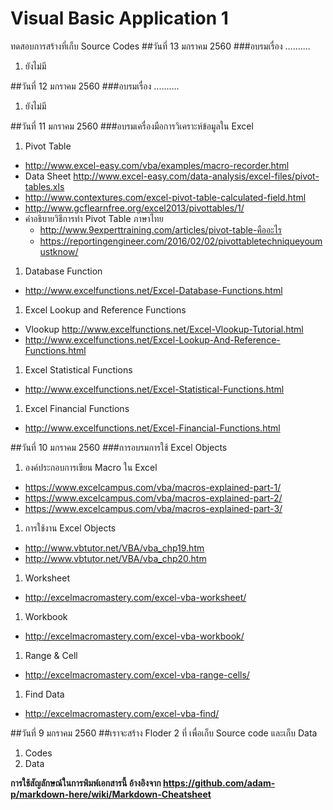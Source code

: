 # Visual Basic Application 1
ทดสอบการสร้างที่เก็บ Source Codes
##วันที่ 13 มกราคม 2560
###อบรมเรื่อง ..........
1. ยังไม่มี

##วันที่ 12 มกราคม 2560
###อบรมเรื่อง ..........
1. ยังไม่มี

##วันที่ 11 มกราคม 2560
###อบรมเครื่องมือการวิเคราะห์ข้อมูลใน Excel
1. Pivot Table
  * http://www.excel-easy.com/vba/examples/macro-recorder.html
  * Data Sheet http://www.excel-easy.com/data-analysis/excel-files/pivot-tables.xls
  * http://www.contextures.com/excel-pivot-table-calculated-field.html
  * http://www.gcflearnfree.org/excel2013/pivottables/1/
  * คำอธิบายวิธีการทำ Pivot Table ภาษาไทย
    * http://www.9experttraining.com/articles/pivot-table-คืออะไร
    * https://reportingengineer.com/2016/02/02/pivottabletechniqueyoumustknow/
1. Database Function 
  * http://www.excelfunctions.net/Excel-Database-Functions.html
1. Excel Lookup and Reference Functions
  * Vlookup http://www.excelfunctions.net/Excel-Vlookup-Tutorial.html
  * http://www.excelfunctions.net/Excel-Lookup-And-Reference-Functions.html
1. Excel Statistical Functions
  * http://www.excelfunctions.net/Excel-Statistical-Functions.html
1. Excel Financial Functions
  * http://www.excelfunctions.net/Excel-Financial-Functions.html 

##วันที่ 10 มกราคม 2560
###การอบรมการใช้ Excel Objects 

1. องค์ประกอบการเขียน Macro ใน Excel
  * https://www.excelcampus.com/vba/macros-explained-part-1/
  * https://www.excelcampus.com/vba/macros-explained-part-2/
  * https://www.excelcampus.com/vba/macros-explained-part-3/
1. การใช้งาน Excel Objects 
  * http://www.vbtutor.net/VBA/vba_chp19.htm
  * http://www.vbtutor.net/VBA/vba_chp20.htm
1. Worksheet
  * http://excelmacromastery.com/excel-vba-worksheet/
1. Workbook 
  * http://excelmacromastery.com/excel-vba-workbook/
1. Range & Cell 
  * http://excelmacromastery.com/excel-vba-range-cells/
1. Find Data 
  * http://excelmacromastery.com/excel-vba-find/


##วันที่ 9 มกราคม 2560
##เราจะสร้าง Floder 2 ที่ เพื่อเก็บ Source code และเก็บ Data
1. Codes
1. Data

**การใช้สัญลักษณ์ในการพิมพ์เอกสารนี้ อ้างอิงจาก https://github.com/adam-p/markdown-here/wiki/Markdown-Cheatsheet**
